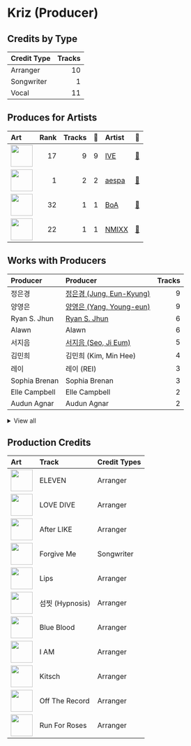 # Kriz (Producer)

## Credits by Type

| Credit Type | Tracks |
|:---|---:|
| Arranger | 10 |
| Songwriter | 1 |
| Vocal | 11 |

## Produces for Artists

| Art | Rank | Tracks | 💚 | Artist | 🔗 |
|:---|---:|---:|---:|:---|:---|
| <img src="https://i.scdn.co/image/ab6761610000e5eb8939960e5144b51d7903899f" alt="" width="50" /> | 17 | 9 | 9 | [IVE](../../artists/ive/overview.md) | [🔗](https://open.spotify.com/artist/6RHTUrRF63xao58xh9FXYJ) |
| <img src="https://i.scdn.co/image/ab6761610000e5eb573935eb61a1897aeb43c531" alt="" width="50" /> | 1 | 2 | 2 | [aespa](../../artists/aespa/overview.md) | [🔗](https://open.spotify.com/artist/6YVMFz59CuY7ngCxTxjpxE) |
| <img src="https://i.scdn.co/image/ab6761610000e5eb1925e6520e474e569c971b36" alt="" width="50" /> | 32 | 1 | 1 | [BoA](../../artists/boa/overview.md) | [🔗](https://open.spotify.com/artist/4muJrGMndyYWqZtfk8OWy4) |
| <img src="https://i.scdn.co/image/ab6761610000e5eb1edc72b57c227d48e28888b1" alt="" width="50" /> | 22 | 1 | 1 | [NMIXX](../../artists/nmixx/overview.md) | [🔗](https://open.spotify.com/artist/28ot3wh4oNmoFOdVajibBl) |

## Works with Producers

| Producer | Producer | Tracks |
|:---|:---|---:|
| 정은경 | [정은경 (Jung, Eun-Kyung)](../정은경_(jung,_eun-kyung)/overview.md) | 9 |
| 양영은 | [양영은 (Yang, Young-eun)](../양영은_(yang,_young-eun)/overview.md) | 9 |
| Ryan S. Jhun | [Ryan S. Jhun](../ryan_s__jhun/overview.md) | 6 |
| Alawn | Alawn | 6 |
| 서지음 | [서지음 (Seo, Ji Eum)](../서지음_(seo,_ji_eum)/overview.md) | 5 |
| 김민희 | 김민희 (Kim, Min Hee) | 4 |
| 레이 | 레이 (REI) | 3 |
| Sophia Brenan | Sophia Brenan | 3 |
| Elle Campbell | Elle Campbell | 2 |
| Audun Agnar | Audun Agnar | 2 |


<details>
<summary>View all</summary>

| Producer | Producer | Tracks |
|:---|:---|---:|
| Lauren Aquilina | Lauren Aquilina | 2 |
| Nick Hahn | Nick Hahn | 2 |
| Simon Bergseth | Simon Bergseth | 2 |
| 이스란 | 이스란 (Lee, Seran) | 2 |
| 가을 | 가을 (GAEUL) | 2 |
| Exy | Exy | 1 |
| Frankie Day | Frankie Day | 1 |
| Starsmith | Starsmith | 1 |
| 이경원 | 이경원 (Lee, Kyung-won) | 1 |
| LDN Noise | [LDN Noise](../ldn_noise/overview.md) | 1 |
| Benjamin Pinkus | Benjamin Pinkus | 1 |
| Emily Harbakk | Emily Harbakk | 1 |
| BoA | BoA | 1 |
| Elof Loelv | Elof Loelv | 1 |
| Taet Chesterton | Taet Chesterton | 1 |
| 서은일 | 서은일 (Seo, Eun-il) | 1 |
| Iselin Solheim | Iselin Solheim | 1 |
| Hilda Stenmalm | Hilda Stenmalm | 1 |
| BlackSmith | BlackSmith | 1 |
| Eline Noelia | Eline Noelia | 1 |
| Markus Gustafson | Markus Gustafson | 1 |
| Kyle Joseph Faulkner | Kyle Joseph Faulkner | 1 |
| Stally | Stally | 1 |
| Greg Bonnick | Greg Bonnick | 1 |
| 이태섭 | [이태섭 (Lee, Tae-Sub)](../이태섭_(lee,_tae-sub)/overview.md) | 1 |
| SOHLHEE | SOHLHEE | 1 |
| 강영현 | 강영현 (Kang, Young-hyun) | 1 |
| Brooke Tomlinson | Brooke Tomlinson | 1 |
| Jordan Reyes | Jordan Reyes | 1 |
| Omega | Omega | 1 |
| Alexander Pavelich | Alexander Pavelich | 1 |
| RISC | RISC | 1 |
| PATEKO | PATEKO | 1 |
| Ayushy | Ayushy | 1 |
| 서정아 | 서정아 (Seo, Jung Ah) | 1 |
| 엄세희 | [엄세희 (Um, Se-Hee)](../엄세희_(um,_se-hee)/overview.md) | 1 |
| Anders Nilsen | Anders Nilsen | 1 |
| Adriana Caldas de Barros | Adriana Caldas de Barros | 1 |
| 김이나 | [김이나 (Kim, Eana)](../김이나_(kim,_eana)/overview.md) | 1 |
| LOSTBOY | LOSTBOY | 1 |
| Avin | Avin | 1 |
| Tea Carpenter | Tea Carpenter | 1 |
| 구혜진 | [구혜진 (Gu, Hye-jin)](../구혜진_(gu,_hye-jin)/overview.md) | 1 |
| Andre Davidson | Andre Davidson | 1 |
| 황현 | 황현 (Hwang, Hyeon) | 1 |
| 이상엽 | 이상엽 (Lee, Sang-yeob) | 1 |
| Soaky Siren | Soaky Siren | 1 |
| Sean Davidson | Sean Davidson | 1 |
| Bård Bonsaksen | Bård Bonsaksen (Bonsaken, Bård) | 1 |
| Sivert Hjeltnes Hagtvet | Sivert Hjeltnes Hagtvet | 1 |
| Kristin Marie | Kristin Marie | 1 |
| Danny Shah | Danny Shah | 1 |
| Hayden Chapman | Hayden Chapman | 1 |
| Mommy Son | Mommy Son | 1 |
| Sofiloud | Sofiloud | 1 |
| Lauren Keen | Lauren Keen | 1 |
| Tor-Andrè Jensen Skaar | Tor-Andrè Jensen Skaar (Skaar, Tor-Andrè Jensen) | 1 |
| Lars Kristian Rosness | Lars Kristian Rosness | 1 |
| Corey Sanders | Corey Sanders | 1 |
| Slay | Slay | 1 |

</details>


## Production Credits

| Art | Track | Credit Types |
|:---|:---|:---|
| <img src="https://i.scdn.co/image/ab67616d0000b273da343b21617aac0c57e332bb" alt="" width="50" /> | ELEVEN | Arranger |
| <img src="https://i.scdn.co/image/ab67616d0000b2739016f58cc49e6473e1207093" alt="" width="50" /> | LOVE DIVE | Arranger |
| <img src="https://i.scdn.co/image/ab67616d0000b27387f53da5fb4ab1171766b2d5" alt="" width="50" /> | After LIKE | Arranger |
| <img src="https://i.scdn.co/image/ab67616d0000b273f422ff6b7d82ac38f7821d46" alt="" width="50" /> | Forgive Me | Songwriter |
| <img src="https://i.scdn.co/image/ab67616d0000b27325ef3cec1eceefd4db2f91c8" alt="" width="50" /> | Lips | Arranger |
| <img src="https://i.scdn.co/image/ab67616d0000b27325ef3cec1eceefd4db2f91c8" alt="" width="50" /> | 섬찟 (Hypnosis) | Arranger |
| <img src="https://i.scdn.co/image/ab67616d0000b27325ef3cec1eceefd4db2f91c8" alt="" width="50" /> | Blue Blood | Arranger |
| <img src="https://i.scdn.co/image/ab67616d0000b27325ef3cec1eceefd4db2f91c8" alt="" width="50" /> | I AM | Arranger |
| <img src="https://i.scdn.co/image/ab67616d0000b27325ef3cec1eceefd4db2f91c8" alt="" width="50" /> | Kitsch | Arranger |
| <img src="https://i.scdn.co/image/ab67616d0000b2734d00ac692bae6ce08d2b49ad" alt="" width="50" /> | Off The Record | Arranger |
| <img src="https://i.scdn.co/image/ab67616d0000b27381d97a31253b898bc4149195" alt="" width="50" /> | Run For Roses | Arranger |